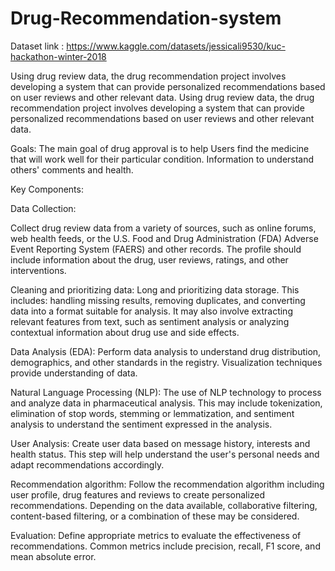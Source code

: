 # Drug-Recommendation-system
Dataset link : https://www.kaggle.com/datasets/jessicali9530/kuc-hackathon-winter-2018

Using drug review data, the drug recommendation project involves developing a system that can provide personalized recommendations based on user reviews and other relevant data. 
Using drug review data, the drug recommendation project involves developing a system that can provide personalized recommendations based on user reviews and other relevant data. 

Goals:
The main goal of drug approval is to help Users find the medicine that will work well for their particular condition. Information to understand others' comments and health.

Key Components:

Data Collection:

Collect drug review data from a variety of sources, such as online forums, web health feeds, or the U.S. Food and Drug Administration (FDA) Adverse Event Reporting System (FAERS) and other records. The profile should include information about the drug, user reviews, ratings, and other interventions.

Cleaning and prioritizing data:
Long and prioritizing data storage. This includes: handling missing results, removing duplicates, and converting data into a format suitable for analysis. It may also involve extracting relevant features from text, such as sentiment analysis or analyzing contextual information about drug use and side effects.

Data Analysis (EDA):
Perform data analysis to understand drug distribution, demographics, and other standards in the registry. Visualization techniques provide understanding of data.

Natural Language Processing (NLP):
The use of NLP technology to process and analyze data in pharmaceutical analysis. This may include tokenization, elimination of stop words, stemming or lemmatization, and sentiment analysis to understand the sentiment expressed in the analysis.

User Analysis:
Create user data based on message history, interests and health status. This step will help understand the user's personal needs and adapt recommendations accordingly.

Recommendation algorithm:
Follow the recommendation algorithm including user profile, drug features and reviews to create personalized recommendations. Depending on the data available, collaborative filtering, content-based filtering, or a combination of these may be considered.

Evaluation:
Define appropriate metrics to evaluate the effectiveness of recommendations. Common metrics include precision, recall, F1 score, and mean absolute error.
